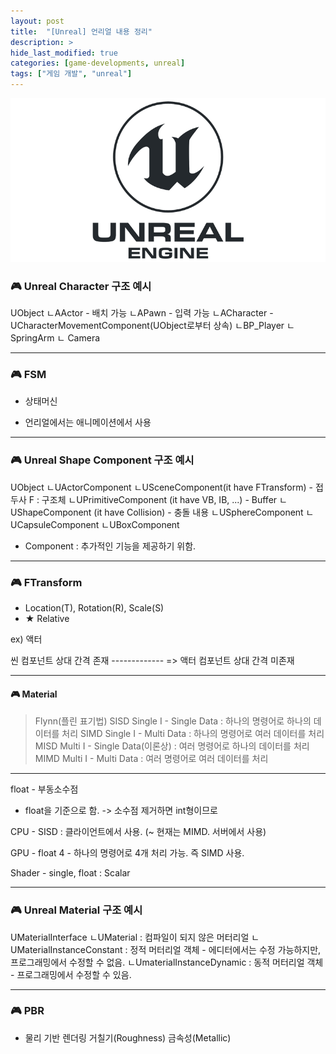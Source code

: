 ```yaml
---
layout: post
title:  "[Unreal] 언리얼 내용 정리"
description: >
hide_last_modified: true
categories: [game-developments, unreal]
tags: ["게임 개발", "unreal"]
---
```


<img src="../../../assets/img/blog/unreal/unreal_logo.png" style="width: 832px; height: auto"/>

### 🎮 Unreal Character 구조 예시
> 
UObject
ㄴAActor - 배치 가능
 ㄴAPawn - 입력 가능
  ㄴACharacter - UCharacterMovementComponent(UObject로부터 상속)
   ㄴBP_Player
	 ㄴ SpringArm
	  ㄴ Camera
	  
-----
 
### 🎮 FSM
- 상태머신
* 언리얼에서는 애니메이션에서 사용

-----

### 🎮 Unreal Shape Component 구조 예시
> 
UObject
ㄴUActorComponent
	ㄴUSceneComponent(it have FTransform) - 접두사 F : 구조체
		ㄴUPrimitiveComponent (it have VB, IB, ...) - Buffer
			ㄴUShapeComponent (it have Collision) - 충돌 내용
				ㄴUSphereComponent
				ㄴUCapsuleComponent
				ㄴUBoxComponent
								
* Component : 추가적인 기능을 제공하기 위함.

-----

### 🎮 FTransform
 - Location(T), Rotation(R), Scale(S)
 - ★ Relative

ex) 액터

씬 컴포넌트		  상대 간격 존재
------------- => 
액터 컴포넌트		  상대 간격 미존재

-----

#### 🎮 Material

> Flynn(플린 표기법)
SISD Single I - Single Data : 하나의 명령어로 하나의 데이터를 처리
SIMD Single I - Multi Data : 하나의 명령어로 여러 데이터를 처리
MISD Multi I - Single Data(이론상) : 여러 명령어로 하나의 데이터를 처리
MIMD Multi I - Multi Data : 여러 명령어로 여러 데이터를 처리

-----

float - 부동소수점
* float을 기준으로 함. -> 소수점 제거하면 int형이므로

CPU - SISD : 클라이언트에서 사용. (~ 현재는 MIMD. 서버에서 사용)

GPU - float 4 - 하나의 명령어로 4개 처리 가능. 즉 SIMD 사용.

Shader - single, float : Scalar

-----

### 🎮 Unreal Material 구조 예시
UMaterialInterface
ㄴUMaterial : 컴파일이 되지 않은 머터리얼
	ㄴUMaterialInstanceConstant : 정적 머터리얼 객체 - 에디터에서는 수정 가능하지만, 프로그래밍에서 수정할 수 없음. 
		ㄴUmaterialInstanceDynamic : 동적 머터리얼 객체 - 프로그래밍에서 수정할 수 있음.
		
-----

### 🎮 PBR
- 물리 기반 렌더링
거칠기(Roughness)
금속성(Metallic)

